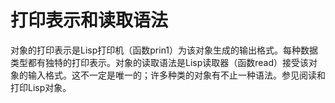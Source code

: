 # 打印表示和读取语法
对象的打印表示是Lisp打印机（函数prin1）为该对象生成的输出格式。每种数据类型都有独特的打印表示。对象的读取语法是Lisp读取器（函数read）接受该对象的输入格式。这不一定是唯一的；许多种类的对象有不止一种语法。参见阅读和打印Lisp对象。


